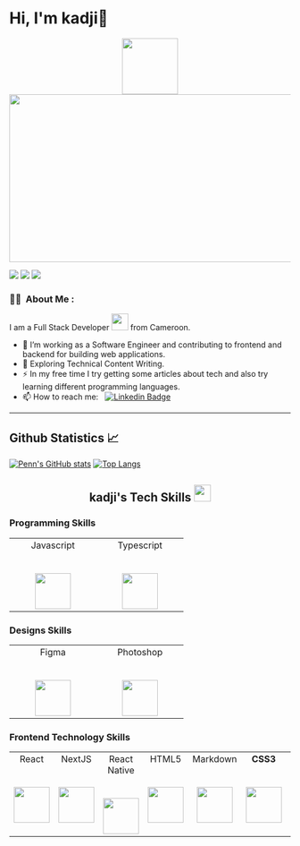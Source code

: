 # Hi, I'm kadji👋
<div id="header" align="center">
  <img src="https://media.giphy.com/media/M9gbBd9nbDrOTu1Mqx/giphy.gif" width="100"/>
</div>
 <div align="center">
<img src="https://komarev.com/ghpvc/?username=your-github-username&style=flat-square&color=blue" alt=""/>
</div>

<div align="center">
  <img src="https://media.giphy.com/media/dWesBcTLavkZuG35MI/giphy.gif" width="600" height="300"/>
</div>

[<img src="https://img.shields.io/badge/twitter-%231DA1F2.svg?&style=for-the-badge&logo=twitter&logoColor=white">](https://twitter.com/NgadjeuDanel?t=cfhT1LJzxacCfLfzMQtD0Q&s=09)
[<img src="https://img.shields.io/badge/linkedin-%230077B5.svg?&style=for-the-badge&logo=linkedin&logoColor=white">](https://www.linkedin.com/in/alan-kadji-9bb266279)
[<img src="https://img.shields.io/badge/facebook-%231877F2.svg?&style=for-the-badge&logo=facebook&logoColor=white">](https://www.facebook.com/danel.kadji)
<!-- **Vivekagent47/Vivekagent47** is a ✨ _special_ ✨ repository because its `README.md` (this file) appears on your GitHub profile. -->

### :man_technologist: &nbsp;About Me :

I am a Full Stack Developer <img src="https://media.giphy.com/media/WUlplcMpOCEmTGBtBW/giphy.gif" width="30"> from Cameroon.

- 🔭 I’m working as a Software Engineer and contributing to frontend and backend for building web applications.
- 🌱 Exploring Technical Content Writing.
- ⚡ In my free time I try getting some articles about tech and also try learning different programming languages.
- 📫 How to reach me: &nbsp; [![Linkedin Badge](https://img.shields.io/badge/-kadji-blue?style=flat&logo=Linkedin&logoColor=white)](https://www.linkedin.com/in/alan-kadji-9bb266279)

---

## Github Statistics 📈

[![Penn's GitHub stats](https://github-readme-stats.vercel.app/api?username=kadjialan&count_private=true&hide_title=true&show_icons=true&hide_border=true&theme=nightowl&bg_color=161B22)](https://github.com/Payne680/Payne680)
[![Top Langs](https://github-readme-stats.vercel.app/api/top-langs/?username=kadjialan&layout=compact&theme=vision-friendly-dark)](https://github.com/anuraghazra/github-readme-stats)


<h2 align="Center">  kadji's Tech Skills <img src="https://media.giphy.com/media/WUlplcMpOCEmTGBtBW/giphy.gif" width="30"> </h2>
  
  ### Programming Skills

<table>
  <tbody>
    <tr valign="top">
      <td width="140px" align="center">
        <span>Javascript</span><br><br><br>
        <img height="64px" src="https://upload.wikimedia.org/wikipedia/commons/thumb/9/99/Unofficial_JavaScript_logo_2.svg/480px-Unofficial_JavaScript_logo_2.svg.png">
      </td>
      <td width="140px" align="center">
        <span>Typescript</span><br><br><br>
        <img height="64px" src="https://cdn.worldvectorlogo.com/logos/typescript-2.svg">
      </td>
    </tr>
  </tbody>
</table>

  ### Designs Skills

<table>
  <tbody>
    <tr valign="top">
      <td width="140px" align="center">
        <span>Figma</span><br><br><br>
        <img height="64px" src="https://cdn.svgporn.com/logos/figma.svg">
      </td>
      <td width="140px" align="center">
        <span>Photoshop</span><br><br><br>
        <img height="64px" src="https://cdn.svgporn.com/logos/adobe-photoshop.svg">
      </td>
    </tr>
  </tbody>
</table>


   ### Frontend Technology Skills

<table>
  <tbody>
    <tr valign="top">
      <td width="140px" align="center">
        <span>React</span><br><br><br>
        <img height="64px" src="https://cdn.svgporn.com/logos/create-react-app.svg">
      </td>
            <td width="140px" align="center">
        <span>NextJS</span><br><br><br>
        <img height="64px" src="https://cdn.svgporn.com/logos/nextjs-icon.svg">
      </td>
      <td width="140px" align="center">
        <span>React Native</span><br><br><br>
        <img height="64px" src="https://cdn.worldvectorlogo.com/logos/react-1.svg">
      </td>
      <td width="140px" align="center">
        <span>HTML5</span><br><br><br>
        <img height="64px" src="https://cdn.svgporn.com/logos/html-5.svg">
      </td>
      <td width="140px" align="center">
        <span>Markdown</span><br><br><br>
        <img height="64px" src="https://cdn.svgporn.com/logos/markdown.svg">
      </td>
      <td width="140px" align="center">
        <span><strong>CSS3</strong>
        </span><br><br><br>
        <img height="64px" src="https://cdn.svgporn.com/logos/css-3.svg">
      </td>
      <td width="140px" align="center">
        <span><strong>Tailwind</strong>
        </span><br><br><br>
        <img height="64px" src="https://cdn.svgporn.com/logos/tailwindcss-icon.svg">
      </td>
    </tr>
  </tbody>
</table>


